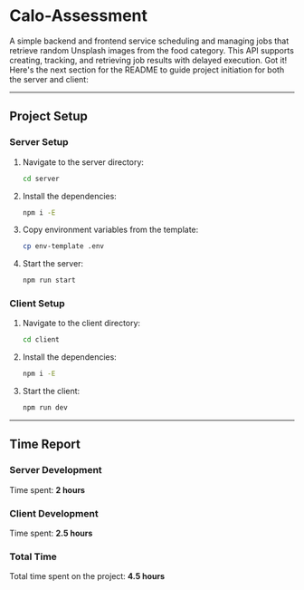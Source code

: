 # Calo-Assessment
A simple backend and frontend service scheduling and managing jobs that retrieve random Unsplash images from the food category. This API supports creating, tracking, and retrieving job results with delayed execution.
Got it! Here's the next section for the README to guide project initiation for both the server and client:

---

## Project Setup

### Server Setup

1. Navigate to the server directory:

   ```bash
   cd server
   ```

2. Install the dependencies:

   ```bash
   npm i -E
   ```

3. Copy environment variables from the template:

   ```bash
   cp env-template .env
   ```

4. Start the server:

   ```bash
   npm run start
   ```

### Client Setup

1. Navigate to the client directory:

   ```bash
   cd client
   ```

2. Install the dependencies:

   ```bash
   npm i -E
   ```

3. Start the client:

   ```bash
   npm run dev
   ```

---

## Time Report

### Server Development

Time spent: **2 hours**

### Client Development

Time spent: **2.5 hours**

### Total Time

Total time spent on the project: **4.5 hours**
